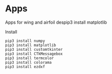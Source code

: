 # Apps
Apps for wing and airfoil despip3 install matplotlib

Install

```
pip3 install numpy
pip3 install matplotlib
pip3 install customtkinter
pip3 install CTkMessagebox
pip3 install termcolor
pip3 install colorama
pip3 install ezdxf
```
